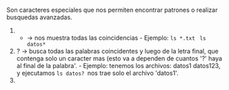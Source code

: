 Son caracteres especiales que nos permiten encontrar patrones o realizar busquedas avanzadas.

1. * -> nos muestra todas las coincidencias - Ejemplo: ```ls *.txt ``` ```ls datos* ```
2. ? -> busca todas las palabras coincidentes y luego de la letra final, que contenga solo un caracter mas (esto va a dependen de cuantos '?' haya al final de la palabra'. - Ejemplo: tenemos los archivos: datos1 datos123, y ejecutamos ```ls datos? ```nos trae solo el archivo 'datos1'.
4. 
